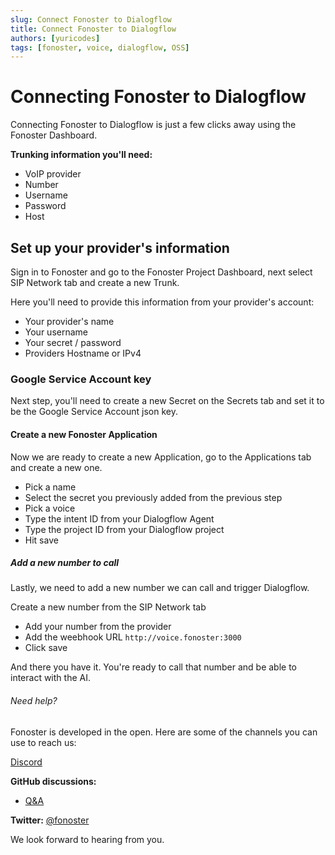 ```yaml
---
slug: Connect Fonoster to Dialogflow
title: Connect Fonoster to Dialogflow
authors: [yuricodes]
tags: [fonoster, voice, dialogflow, OSS]
---
```


# Connecting Fonoster to Dialogflow 

Connecting Fonoster to Dialogflow is just a few clicks away using the Fonoster Dashboard. 

**Trunking information you'll need:**
- VoIP provider
- Number
- Username
- Password
- Host

## Set up your provider's information
Sign in to Fonoster and go to the Fonoster Project Dashboard, next select SIP Network tab and create a new Trunk.

Here you'll need to provide this information from your provider's account:
- Your provider's name
- Your username 
- Your secret / password
- Providers Hostname or IPv4

### Google Service Account key
Next step, you'll need to create a new Secret on the Secrets tab and set it to be the Google Service Account json key.

#### Create a new Fonoster Application 

Now we are ready to create a new Application, go to the Applications tab and create a new one. 
- Pick a name
- Select the secret you previously added from the previous step
- Pick a voice
- Type the intent ID from your Dialogflow Agent
- Type the project ID from your Dialogflow project
- Hit save

##### Add a new number to call 

Lastly, we need to add a new number we can call and trigger Dialogflow.

Create a new number from the SIP Network tab
- Add your number from the provider
- Add the weebhook URL ```http://voice.fonoster:3000```
- Click save

And there you have it. You're ready to call that number and be able to interact with the AI. 

###### Need help?

Fonoster is developed in the open. Here are some of the channels you can use to reach us: 

[Discord](https://discord.gg/4QWgSz4hTC)

**GitHub discussions:**
- [Q&A](https://github.com/fonoster/fonoster/discussions/categories/q-a) 

**Twitter:** [@fonoster](https://twitter.com/fonoster)

We look forward to hearing from you.
